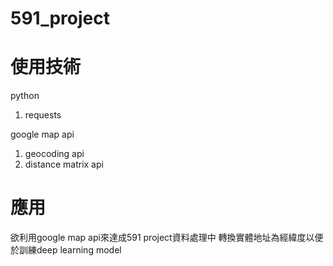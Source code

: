 # 591_project

# 使用技術

python
1. requests

google map api
1. geocoding api
2. distance matrix api

# 應用

欲利用google map api來達成591 project資料處理中
轉換實體地址為經緯度以便於訓練deep learning model
